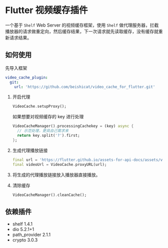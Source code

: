 # Flutter 视频缓存插件

一个基于 `Shelf` Web Server 的视频缓存框架，使用 `Shelf` 做代理服务器，拦截播放器的请求做重定向，然后缓存结果，下一次请求就先读取缓存，没有缓存就重新请求结果。

## 如何使用

  先导入框架

  ```yaml
  video_cache_plugin: 
    git: 
      url: 'https://github.com/beishicat/video_cache_for_flutter.git'
  ```


1. 开启代理

    ```dart
    VideoCache.setupProxy();
    ```

    如果想要对视频缓存的 key 进行处理

    ```dart
    VideoCacheManager().processingCachekey = (key) async {
      // 示范处理，更具自己需求来
      return key.split('?').first;
    };
    ```

2. 生成代理播放链接

    ```dart
    final url = 'https://flutter.github.io/assets-for-api-docs/assets/videos/bee.mp4';
    final videoUrl = VideoCache.proxyURL(url);
    ```

3. 将生成的代理播放链接放入播放器直接播放。

4. 清除缓存

    ```dart
    VideoCacheManager().cleanCache();
    ```

## 依赖插件

  - shelf 1.4.1
  - dio 5.2.1+1
  - path_provider 2.1.1
  - crypto 3.0.3
